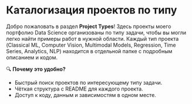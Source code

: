 # Каталогизация проектов по типу

Добро пожаловать в раздел **Project Types**! Здесь проекты моего портфолио Data Science организованы по типу задачи, чтобы вы могли легко найти примеры работ в нужной области. Каждый тип проекта (Classical ML, Computer Vision, Multimodal Models, Regression, Time Series, Analytics, NLP) находится в отдельной папке с подробным описанием и кодом.

🔍 **Почему это удобно?**
- Быстрый поиск проектов по интересующему типу задачи.
- Чёткая структура с README для каждого проекта.
- Доступ к коду, данным и зависимостям в одном месте.

